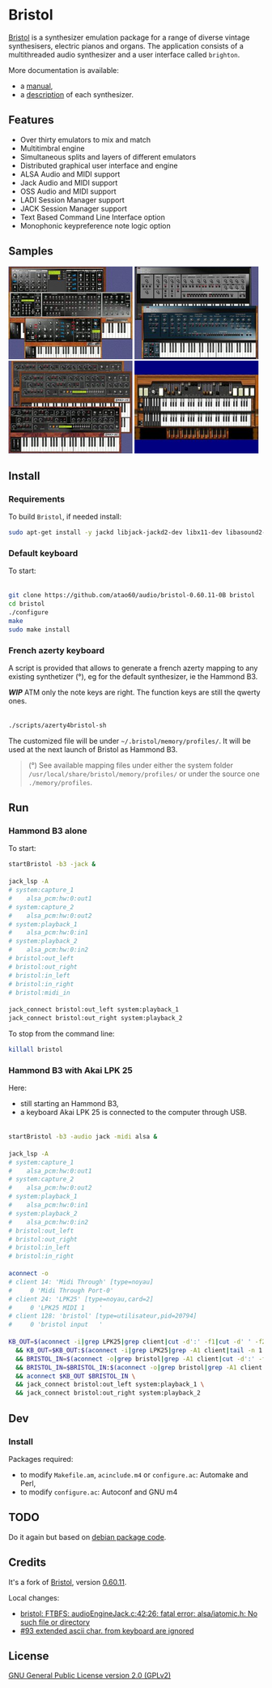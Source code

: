 # Bristol

[Bristol](http://bristol.sourceforge.net/) is a synthesizer emulation package for a range of diverse vintage synthesisers, electric pianos and organs. The application consists of a multithreaded audio synthesizer and a user interface called `brighton`.

More documentation is available:
* a [manual](./HOWTO),
* a [description](./README.txt) of each synthesizer.

## Features

* Over thirty emulators to mix and match
* Multitimbral engine
* Simultaneous splits and layers of different emulators
* Distributed graphical user interface and engine
* ALSA Audio and MIDI support
* Jack Audio and MIDI support
* OSS Audio and MIDI support
* LADI Session Manager support
* JACK Session Manager support
* Text Based Command Line Interface option
* Monophonic keypreference note logic option

## Samples

![Vintage 1](./doc/1.jpeg)
![Vintage 2](./doc/2.jpeg)
![Vintage 5](./doc/5.jpeg)
![Hammond B3](./doc/hammondb3.jpeg)

## Install

### Requirements

To build `Bristol`, if needed install:

```bash
sudo apt-get install -y jackd libjack-jackd2-dev libx11-dev libasound2-dev
```

### Default keyboard

To start:

```bash

git clone https://github.com/atao60/audio/bristol-0.60.11-0B bristol
cd bristol
./configure
make
sudo make install

```

### French azerty keyboard

A script is provided that allows to generate a french azerty mapping to any existing synthetizer (°), eg for the default synthesizer, ie the Hammond B3.

***WIP*** ATM only the note keys are right. The function keys are still the qwerty ones.

```bash

./scripts/azerty4bristol-sh

```
The customized file will be under `~/.bristol/memory/profiles/`. It will be used at the next launch of Bristol as Hammond B3. 

> (°) See available mapping files under either the system folder `/usr/local/share/bristol/memory/profiles/` or under the source one `./memory/profiles`.

## Run 

### Hammond B3 alone

To start:

```bash
startBristol -b3 -jack &

jack_lsp -A
# system:capture_1
#    alsa_pcm:hw:0:out1
# system:capture_2
#    alsa_pcm:hw:0:out2
# system:playback_1
#    alsa_pcm:hw:0:in1
# system:playback_2
#    alsa_pcm:hw:0:in2
# bristol:out_left
# bristol:out_right
# bristol:in_left
# bristol:in_right
# bristol:midi_in

jack_connect bristol:out_left system:playback_1
jack_connect bristol:out_right system:playback_2

```

To stop from the command line:
```bash
killall bristol
```

### Hammond B3 with Akai LPK 25

Here:
- still starting an Hammond B3,
- a keyboard Akai LPK 25 is connected to the computer through USB.

```bash

startBristol -b3 -audio jack -midi alsa &

jack_lsp -A
# system:capture_1
#    alsa_pcm:hw:0:out1
# system:capture_2
#    alsa_pcm:hw:0:out2
# system:playback_1
#    alsa_pcm:hw:0:in1
# system:playback_2
#    alsa_pcm:hw:0:in2
# bristol:out_left
# bristol:out_right
# bristol:in_left
# bristol:in_right

aconnect -o
# client 14: 'Midi Through' [type=noyau]
#     0 'Midi Through Port-0'
# client 24: 'LPK25' [type=noyau,card=2]
#     0 'LPK25 MIDI 1    '
# client 128: 'bristol' [type=utilisateur,pid=20794]
#     0 'bristol input   '

KB_OUT=$(aconnect -i|grep LPK25|grep client|cut -d':' -f1|cut -d' ' -f2) \
  && KB_OUT=$KB_OUT:$(aconnect -i|grep LPK25|grep -A1 client|tail -n 1|cut -d"'" -f1|tr -d ' ') \
  && BRISTOL_IN=$(aconnect -o|grep bristol|grep -A1 client|cut -d':' -f1|cut -d' ' -f2) \
  && BRISTOL_IN=$BRISTOL_IN:$(aconnect -o|grep bristol|grep -A1 client|tail -n 1|cut -d"'" -f1|tr -d ' ') \
  && aconnect $KB_OUT $BRISTOL_IN \
  && jack_connect bristol:out_left system:playback_1 \
  && jack_connect bristol:out_right system:playback_2

```

## Dev

### Install 

Packages required:
* to modify `Makefile.am`, `acinclude.m4` or `configure.ac`: Automake and Perl,
* to modify `configure.ac`: Autoconf and GNU m4

## TODO

Do it again but based on [debian package code](https://salsa.debian.org/multimedia-team/bristol).

## Credits

It's a fork of [Bristol](http://bristol.sourceforge.net/), version [0.60.11](https://freefr.dl.sourceforge.net/project/bristol/bristol/0.60/bristol-0.60.11.tar.gz).

Local changes:
- [bristol: FTBFS: audioEngineJack.c:42:26: fatal error: alsa/iatomic.h: No such file or directory](https://bugs.debian.org/cgi-bin/bugreport.cgi?bug=834180) 
- [#93 extended ascii char. from keyboard are ignored ](https://sourceforge.net/p/bristol/bugs/93/)

## License

[GNU General Public License version 2.0 (GPLv2)](https://sourceforge.net/directory/license:gpl/)
